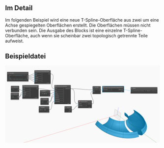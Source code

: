 <!--- Autodesk.DesignScript.Geometry.TSpline.TSplineSurface.ByCombinedTSplineSurfaces --->
<!--- U35TWGXYHIE46AYX3QP45IXNCZJAFUT62AN4GKHWSYFDMJWZ2WZQ --->
## Im Detail
Im folgenden Beispiel wird eine neue T-Spline-Oberfläche aus zwei um eine Achse gespiegelten Oberflächen erstellt. Die Oberflächen müssen nicht verbunden sein. Die Ausgabe des Blocks ist eine einzelne T-Spline-Oberfläche, auch wenn sie scheinbar zwei topologisch getrennte Teile aufweist.

## Beispieldatei

![Example](./U35TWGXYHIE46AYX3QP45IXNCZJAFUT62AN4GKHWSYFDMJWZ2WZQ_img.jpg)
